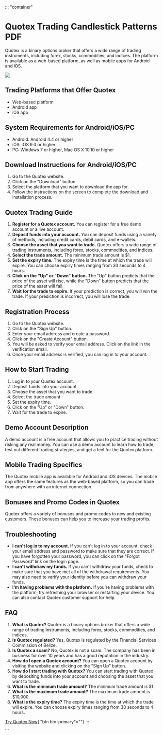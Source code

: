 ::: \"container\"
# Quotex Trading Candlestick Patterns PDF

Quotex is a binary options broker that offers a wide range of trading
instruments, including forex, stocks, commodities, and indices. The
platform is available as a web-based platform, as well as mobile apps
for Android and iOS.

[![](https://static.quotex.io/files/4_en/300_250.jpg)](https://traff.sbs/brokerqxlid)

## Trading Platforms that Offer Quotex

-   Web-based platform
-   Android app
-   iOS app

## System Requirements for Android/iOS/PC

-   Android: Android 4.4 or higher
-   iOS: iOS 9.0 or higher
-   PC: Windows 7 or higher, Mac OS X 10.10 or higher

## Download Instructions for Android/iOS/PC

1.  Go to the Quotex website.
2.  Click on the "Download" button.
3.  Select the platform that you want to download the app for.
4.  Follow the instructions on the screen to complete the download and
    installation process.

## Quotex Trading Guide

1.  **Register for a Quotex account.** You can register for a free demo
    account or a live account.
2.  **Deposit funds into your account.** You can deposit funds using a
    variety of methods, including credit cards, debit cards, and
    e-wallets.
3.  **Choose the asset that you want to trade.** Quotex offers a wide
    range of trading instruments, including forex, stocks, commodities,
    and indices.
4.  **Select the trade amount.** The minimum trade amount is \$1.
5.  **Set the expiry time.** The expiry time is the time at which the
    trade will expire. You can choose expiry times ranging from 30
    seconds to 4 hours.
6.  **Click on the "Up" or "Down" button.** The "Up"
    button predicts that the price of the asset will rise, while the
    "Down" button predicts that the price of the asset will fall.
7.  **Wait for the trade to expire.** If your prediction is correct, you
    will win the trade. If your prediction is incorrect, you will lose
    the trade.

## Registration Process

1.  Go to the Quotex website.
2.  Click on the "Sign Up" button.
3.  Enter your email address and create a password.
4.  Click on the "Create Account" button.
5.  You will be asked to verify your email address. Click on the link in
    the verification email.
6.  Once your email address is verified, you can log in to your account.

## How to Start Trading

1.  Log in to your Quotex account.
2.  Deposit funds into your account.
3.  Choose the asset that you want to trade.
4.  Select the trade amount.
5.  Set the expiry time.
6.  Click on the "Up" or "Down" button.
7.  Wait for the trade to expire.

## Demo Account Description

A demo account is a free account that allows you to practice trading
without risking any real money. You can use a demo account to learn how
to trade, test out different trading strategies, and get a feel for the
Quotex platform.

## Mobile Trading Specifics

The Quotex mobile app is available for Android and iOS devices. The
mobile app offers the same features as the web-based platform, so you
can trade from anywhere with an internet connection.

## Bonuses and Promo Codes in Quotex

Quotex offers a variety of bonuses and promo codes to new and existing
customers. These bonuses can help you to increase your trading profits.

## Troubleshooting

-   **I can\'t log in to my account.** If you can\'t log in to your
    account, check your email address and password to make sure that
    they are correct. If you have forgotten your password, you can click
    on the "Forgot Password" link on the login page.
-   **I can\'t withdraw my funds.** If you can\'t withdraw your funds,
    check to make sure that you have met all of the withdrawal
    requirements. You may also need to verify your identity before you
    can withdraw your funds.
-   **I\'m having problems with the platform.** If you\'re having
    problems with the platform, try refreshing your browser or
    restarting your device. You can also contact Quotex customer support
    for help.

## FAQ

1.  **What is Quotex?** Quotex is a binary options broker that offers a
    wide range of trading instruments, including forex, stocks,
    commodities, and indices.
2.  **Is Quotex regulated?** Yes, Quotex is regulated by the Financial
    Services Commission of Belize.
3.  **Is Quotex a scam?** No, Quotex is not a scam. The company has been
    in business for over 10 years and has a good reputation in the
    industry.
4.  **How do I open a Quotex account?** You can open a Quotex account by
    visiting the website and clicking on the "Sign Up" button.
5.  **How do I start trading with Quotex?** You can start trading with
    Quotex by depositing funds into your account and choosing the asset
    that you want to trade.
6.  **What is the minimum trade amount?** The minimum trade amount is
    \$1.
7.  **What is the maximum trade amount?** The maximum trade amount is
    \$10,000.
8.  **What is the expiry time?** The expiry time is the time at which
    the trade will expire. You can choose expiry times ranging from 30
    seconds to 4 hours.

[Try Quotex Now](\%22https://traff.sbs/brokerqxlid\%22){."btn
btn-primary"=""}
:::

\`\`\`

